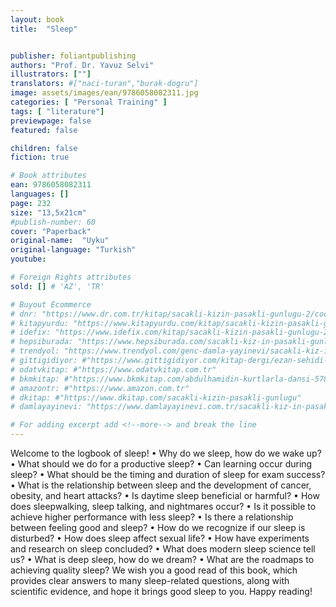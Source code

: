 ```yaml
---
layout: book
title:  "Sleep"


publisher: foliantpublishing
authors: "Prof. Dr. Yavuz Selvi"
illustrators: [""]
translators: #["naci-turan","burak-dogru"]
image: assets/images/ean/9786058082311.jpg
categories: [ "Personal Training" ]
tags: [ "literature"]
previewpage: false
featured: false

children: false
fiction: true

# Book attributes
ean: 9786058082311
languages: []
page: 232
size: "13,5x21cm"
#publish-number: 60
cover: "Paperback"
original-name:  "Uyku"
original-language: "Turkish"
youtube:

# Foreign Rights attributes
sold: [] # 'AZ', 'TR'

# Buyout Ecommerce
# dnr: "https://www.dr.com.tr/kitap/sacakli-kizin-pasakli-gunlugu-2/cocuk-ve-genclik/genclik-10-yas/roman-oyku/urunno=0001893059001"
# kitapyurdu: "https://www.kitapyurdu.com/kitap/sacakli-kizin-pasakli-gunlugu-2-/560122.html&filter_name=Sa%C3%A7akl%C4%B1+K%C4%B1z%27%C4%B1n+Pasakl%C4%B1+G%C3%BCnl%C3%BC%C4%9F%C3%BC+2"
# idefix: "https://www.idefix.com/kitap/sacakli-kizin-pasakli-gunlugu-2/cocuk-ve-genclik/genclik-10-yas/roman-oyku/urunno=0001893059001"
# hepsiburada: "https://www.hepsiburada.com/sacakli-kiz-in-pasakli-gunlugu-2-damla-yayinevi-p-HBV000012ER86"
# trendyol: "https://www.trendyol.com/genc-damla-yayinevi/sacakli-kiz-in-pasakli-gunlugu-2-p-54825777"
# gittigidiyor: #"https://www.gittigidiyor.com/kitap-dergi/ezan-sehidi-adnan-menderes_pdp_732728793"
# odatvkitap: #"https://www.odatvkitap.com.tr"
# bkmkitap: #"https://www.bkmkitap.com/abdulhamidin-kurtlarla-dansi-578226"
# amazontr: #"https://www.amazon.com.tr"
# dkitap: #"https://www.dkitap.com/sacakli-kizin-pasakli-gunlugu"
# damlayayinevi: "https://www.damlayayinevi.com.tr/sacakli-kiz-in-pasakli-gunlugu-2-bu-iste-bi-terslik-var"

# For adding excerpt add <!--more--> and break the line
---
```

Welcome to the logbook of sleep!
• Why do we sleep, how do we wake up?
• What should we do for a productive sleep?
• Can learning occur during sleep?
• What should be the timing and duration of sleep
for exam success?
• What is the relationship between sleep and the
development of cancer, obesity, and heart attacks?
• Is daytime sleep beneficial or harmful?
• How does sleepwalking, sleep talking, and
nightmares occur?
• Is it possible to achieve higher performance
with less sleep?
• Is there a relationship between feeling good and
sleep?
• How do we recognize if our sleep is disturbed?
• How does sleep affect sexual life?
• How have experiments and research on sleep
concluded?
• What does modern sleep science tell us?
• What is deep sleep, how do we dream?
• What are the roadmaps to achieving quality
sleep?
We wish you a good read of this book, which
provides clear answers to many sleep-related
questions, along with scientific evidence, and hope
it brings good sleep to you. Happy reading!
<!--more--> 

